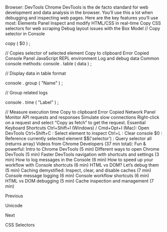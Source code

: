 Browser: DevTools
Chrome DevTools
 is the de facto standard for web development and data analysis in the browser.
You’ll use this a lot when debugging and inspecting web pages.
Here are the key features you’ll use most:
Elements Panel
Inspect and modify HTML/CSS in real-time
Copy CSS selectors for web scraping
Debug layout issues with the Box Model
// Copy selector in Console


copy
(
$0
)
;
 
// Copies selector of selected element
Copy to clipboard
Error
Copied
Console Panel
JavaScript REPL environment
Log and debug data
Common console methods:
console
.
table
(
data
)
;
 
// Display data in table format

console
.
group
(
"Name"
)
;
 
// Group related logs

console
.
time
(
"Label"
)
;
 
// Measure execution time
Copy to clipboard
Error
Copied
Network Panel
Monitor API requests and responses
Simulate slow connections
Right-click on a request and select “Copy as fetch” to get the request.
Essential Keyboard Shortcuts
Ctrl+Shift+I
 (Windows) / 
Cmd+Opt+I
 (Mac): Open DevTools
Ctrl+Shift+C
: Select element to inspect
Ctrl+L
: Clear console
$0
: Reference currently selected element
$$('selector')
: Query selector all (returns array)
Videos from Chrome Developers (37 min total):
Fun & powerful: Intro to Chrome DevTools
 (5 min)
Different ways to open Chrome DevTools
 (5 min)
Faster DevTools navigation with shortcuts and settings
 (3 min)
How to log messages in the Console
 (6 min)
How to speed up your workflow with Console shortcuts
 (6 min)
HTML vs DOM? Let’s debug them
 (5 min)
Caching demystified: Inspect, clear, and disable caches
 (7 min)
Console message logging
 (6 min)
Console workflow shortcuts
 (6 min)
HTML vs DOM debugging
 (5 min)
Cache inspection and management
 (7 min)














Previous




Unicode












Next










CSS Selectors





